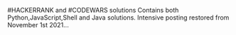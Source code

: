 #HACKERRANK and #CODEWARS solutions
Contains both Python,JavaScript,Shell and Java solutions.
Intensive posting restored from November 1st 2021...



